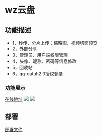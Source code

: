 # wz云盘
## 功能描述
- 1，秒传、分片上传；缩略图、视频切面预览
- 2，外部分享
- 3，管理员、用户端权限管理
- 4，头像、昵称、密码等信息修改
- 5，回收站
- 6，qq-oatuh2.0授权登录


### 功能展示

[在线地址](http://154.64.245.158)
![](https://blog.wenzhuo4657.org/img/2025/05/2f779c86c2d75e8c8a669b3d2f3a50d7.png)
![](https://blog.wenzhuo4657.org/img/2025/05/29e11c759d782ba3b8e76b87e25399fd.png)


## 部署
[部署文件](https://github.com/wenzhuo4657/CloudDisks/tree/master/docs/deploy.md)





